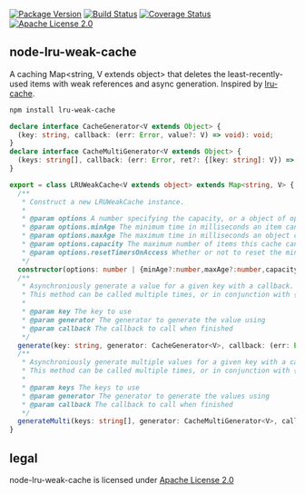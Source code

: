 [![Package Version](https://img.shields.io/npm/v/lru-weak-cache.svg)](https://www.npmjs.org/package/lru-weak-cache) [![Build Status](https://travis-ci.org/NexusTools/node-lru-weak-cache.svg)](https://travis-ci.org/NexusTools/node-lru-weak-cache) [![Coverage Status](https://img.shields.io/coveralls/NexusTools/node-lru-weak-cache.svg)](https://coveralls.io/r/NexusTools/node-lru-weak-cache?branch=master) [![Apache License 2.0](http://img.shields.io/hexpm/l/plug.svg)](http://www.apache.org/licenses/LICENSE-2.0.html)

node-lru-weak-cache
-------------------
A caching Map<string, V extends object> that deletes the least-recently-used items with weak references and async generation.
Inspired by [lru-cache](https://www.npmjs.com/package/lru-cache).

```bash
npm install lru-weak-cache
```

```typescript
declare interface CacheGenerator<V extends Object> {
  (key: string, callback: (err: Error, value?: V) => void): void;
}
declare interface CacheMultiGenerator<V extends Object> {
  (keys: string[], callback: (err: Error, ret?: {[key: string]: V}) => void): void;
}

export = class LRUWeakCache<V extends object> extends Map<string, V> {
  /**
   * Construct a new LRUWeakCache instance.
   *
   * @param options A number specifying the capacity, or a object of options, if nothing is provided, a capacity of 200 is used by default
   * @param options.minAge The minimum time in milliseconds an item can exist before being allowed to be garbage collected
   * @param options.maxAge The maximum time in milliseconds an object can exist before being erased, this should be higher than minAge or minAge will have no affect
   * @param options.capacity The maximum number of items this cache can contain before it starts erasing old ones
   * @param options.resetTimersOnAccess Whether or not to reset the minAge and maxAge timers when an item is accessed
   */
  constructor(options: number | {minAge?:number,maxAge?:number,capacity?:number,resetTimersOnAccess?:boolean});
  /**
   * Asynchroniously generate a value for a given key with a callback.
   * This method can be called multiple times, or in conjunction with {@see generateMulti} and only calls the generator once per key for the specified caching settings.
   *
   * @param key The key to use
   * @param generator The generator to generate the value using
   * @param callback The callback to call when finished
   */
  generate(key: string, generator: CacheGenerator<V>, callback: (err: Error, value?: V) => void): void;
  /**
   * Asynchroniously generate multiple values for a given key with a callback.
   * This method can be called multiple times, or in conjunction with {@see generate} and only calls the generator once per key for the specified caching settings.
   *
   * @param keys The keys to use
   * @param generator The generator to generate the values using
   * @param callback The callback to call when finished
   */
  generateMulti(keys: string[], generator: CacheMultiGenerator<V>, callback: (err: Error, ret?: {[key: string]: V}) => void): void;
}
```

legal
-----
node-lru-weak-cache is licensed under [Apache License 2.0](LICENSE.md)

